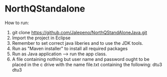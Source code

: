 # NorthQStandalone

How to run:
1. git clone https://github.com/Jalepeno/NorthQStandAloneJava.git
2. Import the project in Eclipse
3. Remember to set correct java liberies and to use the JDK tools.
4. Run as "Maven installer" to install all required packages
5. Run as Java application --> run the app class.
6. A file containing nothing but user name and password ought to be placed in the c drive with the name file.txt containing the following:
dtu3
dtu3
